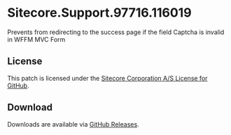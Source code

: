 # Sitecore.Support.97716.116019
Prevents from redirecting to the success page if the field Captcha is invalid in WFFM MVC Form

## License  
This patch is licensed under the [Sitecore Corporation A/S License for GitHub](https://github.com/sitecoresupport/Sitecore.Support.97716.116019/blob/master/LICENSE).  

## Download  
Downloads are available via [GitHub Releases](https://github.com/sitecoresupport/Sitecore.Support.97716.116019/releases).  

